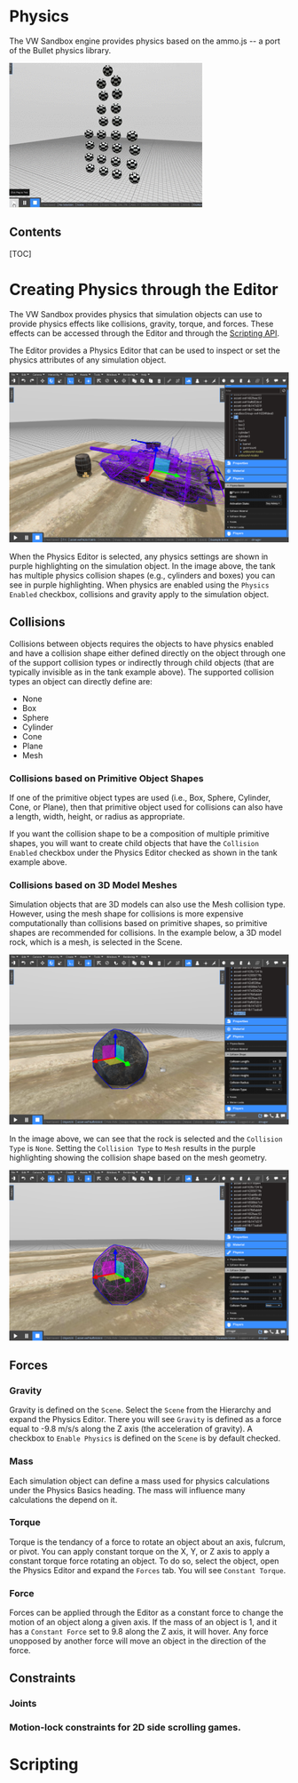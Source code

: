 <h1>Physics</h1>

The VW Sandbox engine provides physics based on the ammo.js -- a port of the Bullet physics library.

![](videos/physics-example.gif)

<h2>Contents</h2>
[TOC]

# Creating Physics through the Editor

The VW Sandbox provides physics that simulation objects can use to provide physics effects like collisions, gravity, torque, and forces.  These effects can be accessed through the Editor and through the [Scripting API](reference-guide/scripting-api.md#physicsapi-reference).

The Editor provides a Physics Editor that can be used to inspect or set the physics attributes of any simulation object.

![](images/physics-editor.png)

When the Physics Editor is selected, any physics settings are shown in purple highlighting on the simulation object.  In the image above, the tank has multiple physics collision shapes (e.g., cylinders and boxes) you can see in purple highlighting.  When physics are enabled using the `Physics Enabled` checkbox, collisions and gravity apply to the simulation object.

## Collisions

Collisions between objects requires the objects to have physics enabled and have a collision shape either defined directly on the object through one of the support collision types or indirectly through child objects (that are typically invisible as in the tank example above).  The supported collision types an object can directly define are:

* None
* Box
* Sphere
* Cylinder
* Cone
* Plane
* Mesh

### Collisions based on Primitive Object Shapes

If one of the primitive object types are used (i.e., Box, Sphere, Cylinder, Cone, or Plane), then that primitive object used for collisions can also have a length, width, height, or radius as appropriate.

If you want the collision shape to be a composition of multiple primitive shapes, you will want to create child objects that have the `Collision Enabled` checkbox under the Physics Editor checked as shown in the tank example above.

### Collisions based on 3D Model Meshes

Simulation objects that are 3D models can also use the Mesh collision type.  However, using the mesh shape for collisions is more expensive computationally than collisions based on primitive shapes, so primitive shapes are recommended for collisions.  In the example below, a 3D model rock, which is a mesh, is selected in the Scene.

![](images/physics-mesh.png)

In the image above, we can see that the rock is selected and the `Collision Type` is `None`.  Setting the `Collision Type` to `Mesh` results in the purple highlighting showing the collision shape based on the mesh geometry.

![](images/physics-mesh-active.png)


## Forces

### Gravity

Gravity is defined on the `Scene`.  Select the `Scene` from the Hierarchy and expand the Physics Editor.  There you will see `Gravity` is defined as a force equal to -9.8 m/s/s along the Z axis (the acceleration of gravity).  A checkbox to `Enable Physics` is defined on the `Scene` is by default checked.

### Mass

Each simulation object can define a mass used for physics calculations under the Physics Basics heading.  The mass will influence many calculations the depend on it.

### Torque

Torque is the tendancy of a force to rotate an object about an axis, fulcrum, or pivot.  You can apply constant torque on the X, Y, or Z axis to apply a constant torque force rotating an object.  To do so, select the object, open the Physics Editor and expand the `Forces` tab.  You will see `Constant Torque`.

### Force

Forces can be applied through the Editor as a constant force to change the motion of an object along a given axis.  If the mass of an object is 1, and it has a `Constant Force` set to 9.8 along the Z axis, it will hover.  Any force unopposed by another force will move an object in the direction of the force.

## Constraints

### Joints

### Motion-lock constraints for 2D side scrolling games.

# Scripting